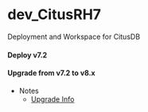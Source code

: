 # dev_CitusRH7
Deployment and Workspace for CitusDB

#### Deploy v7.2

#### Upgrade from v7.2 to v8.x
  - Notes
    - [ Upgrade Info ](https://citus-doc.readthedocs.io/en/latest/admin_guide/upgrading_citus.html) <br/>
